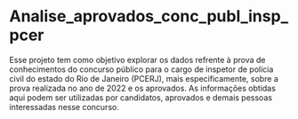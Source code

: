 # Analise_aprovados_conc_publ_insp_pcer

Esse projeto tem como objetivo explorar os dados refrente à prova de conhecimentos do concurso público para o cargo de inspetor de polícia civil do estado do Rio de Janeiro (PCERJ), mais especificamente, sobre a prova realizada no ano de 2022 e os aprovados. As informações obtidas aqui podem ser utilizadas por candidatos, aprovados e demais pessoas interessadas nesse concurso.
